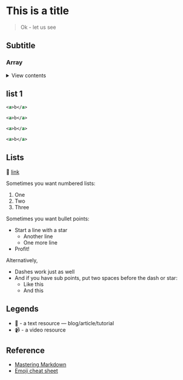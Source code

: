 # This is a title

> Ok - let us see

## Subtitle

### Array

<details>
<summary>View contents</summary>
  
* [list 1](#list-1)
* list 2

* [Lists](#lists)
</details>

## list 1

``` xml
<a>b</a>
```

``` xml
<a>b</a>
```


``` xml
<a>b</a>
```


``` xml
<a>b</a>
```




## Lists

:memo: [link](https://google.com)

Sometimes you want numbered lists:

1. One
2. Two
3. Three

Sometimes you want bullet points:

* Start a line with a star
  * Another line
  * One more line
* Profit!

Alternatively,

- Dashes work just as well
- And if you have sub points, put two spaces before the dash or star:
  - Like this
  - And this


## Legends

* :memo: - a text resource — blog/article/tutorial
* :video_camera: - a video resource 

## Reference

* [Mastering Markdown](https://guides.github.com/features/mastering-markdown/)
* [Emoji cheat sheet](https://www.webpagefx.com/tools/emoji-cheat-sheet/)
